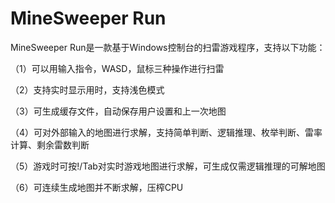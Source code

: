 # MineSweeper Run

MineSweeper Run是一款基于Windows控制台的扫雷游戏程序，支持以下功能：

（1）可以用输入指令，WASD，鼠标三种操作进行扫雷

（2）支持实时显示用时，支持浅色模式

（3）可生成缓存文件，自动保存用户设置和上一次地图

（4）可对外部输入的地图进行求解，支持简单判断、逻辑推理、枚举判断、雷率计算、剩余雷数判断

（5）游戏时可按!/Tab对实时游戏地图进行求解，可生成仅需逻辑推理的可解地图

（6）可连续生成地图并不断求解，压榨CPU